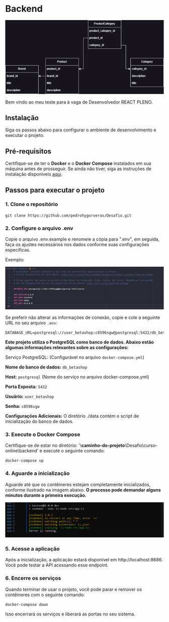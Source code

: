 # Backend

![image-env-file](./doc/MER/curso-online.drawio.png)

Bem vindo ao meu teste para à vaga de Desenvolvedor REACT PLENO.

## Instalação

Siga os passos abaixo para configurar o ambiente de desenvolvimento e executar o projeto.

## Pré-requisitos

Certifique-se de ter o **Docker** e o **Docker Compose** instalados em sua máquina antes de prosseguir. Se ainda não tiver, siga as instruções de instalação disponíveis [aqui](https://docs.docker.com/get-docker/).

## Passos para executar o projeto

### 1. Clone o repositório

```
git clone https://github.com/pedrohygorveras/Desafio.git
```

### 2. Configure o arquivo .env

Copie o arquivo .env.example e renomeie a cópia para ".env", em seguida, faça os ajustes necessários nos dados conforme suas configurações específicas.

Exemplo:

![image-env-file](./doc/prints/env-file.png)

Se preferir não alterar as informações de conexão, copie e cole a seguinte URL no seu arquivo `.env`:

```dotenv
DATABASE_URL=postgresql://user_betashop:c8596sgw@postgresql:5432/db_betashop
```

**Este projeto utiliza o PostgreSQL como banco de dados. Abaixo estão algumas informações relevantes sobre as configurações:**

Serviço PostgreSQL: (Configurável no arquivo `docker-compose.yml`)

**Nome do banco de dados:** `db_betashop`

**Host:** `postgresql` (Nome do serviço no arquivo docker-compose.yml)

**Porta Exposta:** `5432`

**Usuário:** `user_betashop`

**Senha:** `c8596sgw`

**Configurações Adicionais:** O diretório ./data contém o script de inicialização do banco de dados.

### 3. Execute o Docker Compose

Certifique-se de estar no diretório: '\\**caminho-do-projeto**\\Desafio\curso-online\backend' e execute o seguinte comando:

```
docker-compose up
```

### 4. Aguarde a inicialização

Aguarde até que os contêineres estejam completamente inicializados, conforme ilustrado na imagem abaixo. **O processo pode demandar alguns minutos durante a primeira execução.**

![image-server-is-running](./doc/prints/server-is-running.png)

### 5. Acesse a aplicação

Após a inicialização, a aplicação estará disponível em http://localhost:8686. Você pode testar a API acessando esse endpoint.

### 6. Encerre os serviços

Quando terminar de usar o projeto, você pode parar e remover os contêineres com o seguinte comando:

```
docker-compose down
```

Isso encerrará os serviços e liberará as portas no seu sistema.
